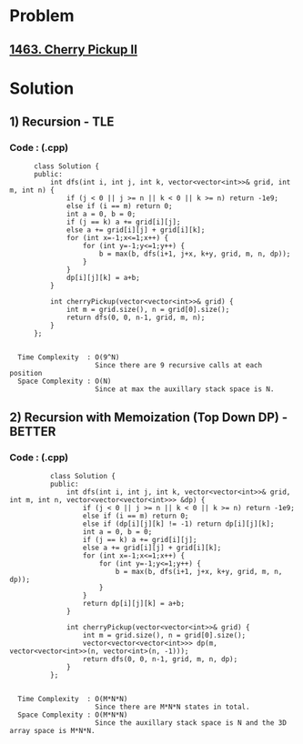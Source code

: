 # Problem

## [1463. Cherry Pickup II](https://leetcode.com/problems/cherry-pickup-ii/)


# Solution 

## 1) Recursion - TLE

       
      
      
   ### Code : (.cpp)
    
          class Solution {
          public:
              int dfs(int i, int j, int k, vector<vector<int>>& grid, int m, int n) {
                  if (j < 0 || j >= n || k < 0 || k >= n) return -1e9;
                  else if (i == m) return 0;
                  int a = 0, b = 0;
                  if (j == k) a += grid[i][j];
                  else a += grid[i][j] + grid[i][k];
                  for (int x=-1;x<=1;x++) {
                      for (int y=-1;y<=1;y++) {
                          b = max(b, dfs(i+1, j+x, k+y, grid, m, n, dp));
                      }
                  }
                  dp[i][j][k] = a+b;
              }

              int cherryPickup(vector<vector<int>>& grid) {
                  int m = grid.size(), n = grid[0].size();
                  return dfs(0, 0, n-1, grid, m, n);
              }
          };

 
      Time Complexity  : O(9^N) 
                         Since there are 9 recursive calls at each position
      Space Complexity : O(N)
                         Since at max the auxillary stack space is N.
                         
                         
                         
                         
## 2) Recursion with Memoization (Top Down DP) - BETTER

       
      
      
   ### Code : (.cpp)
    
              class Solution {
              public:
                  int dfs(int i, int j, int k, vector<vector<int>>& grid, int m, int n, vector<vector<vector<int>>> &dp) {
                      if (j < 0 || j >= n || k < 0 || k >= n) return -1e9;
                      else if (i == m) return 0;
                      else if (dp[i][j][k] != -1) return dp[i][j][k];
                      int a = 0, b = 0;
                      if (j == k) a += grid[i][j];
                      else a += grid[i][j] + grid[i][k];
                      for (int x=-1;x<=1;x++) {
                          for (int y=-1;y<=1;y++) {
                              b = max(b, dfs(i+1, j+x, k+y, grid, m, n, dp));
                          }
                      }
                      return dp[i][j][k] = a+b;
                  }

                  int cherryPickup(vector<vector<int>>& grid) {
                      int m = grid.size(), n = grid[0].size();
                      vector<vector<vector<int>>> dp(m, vector<vector<int>>(n, vector<int>(n, -1)));
                      return dfs(0, 0, n-1, grid, m, n, dp);
                  }
              };

 
      Time Complexity  : O(M*N*N) 
                         Since there are M*N*N states in total.
      Space Complexity : O(M*N*N)
                         Since the auxillary stack space is N and the 3D array space is M*N*N.
                         
                         
                         
                            
